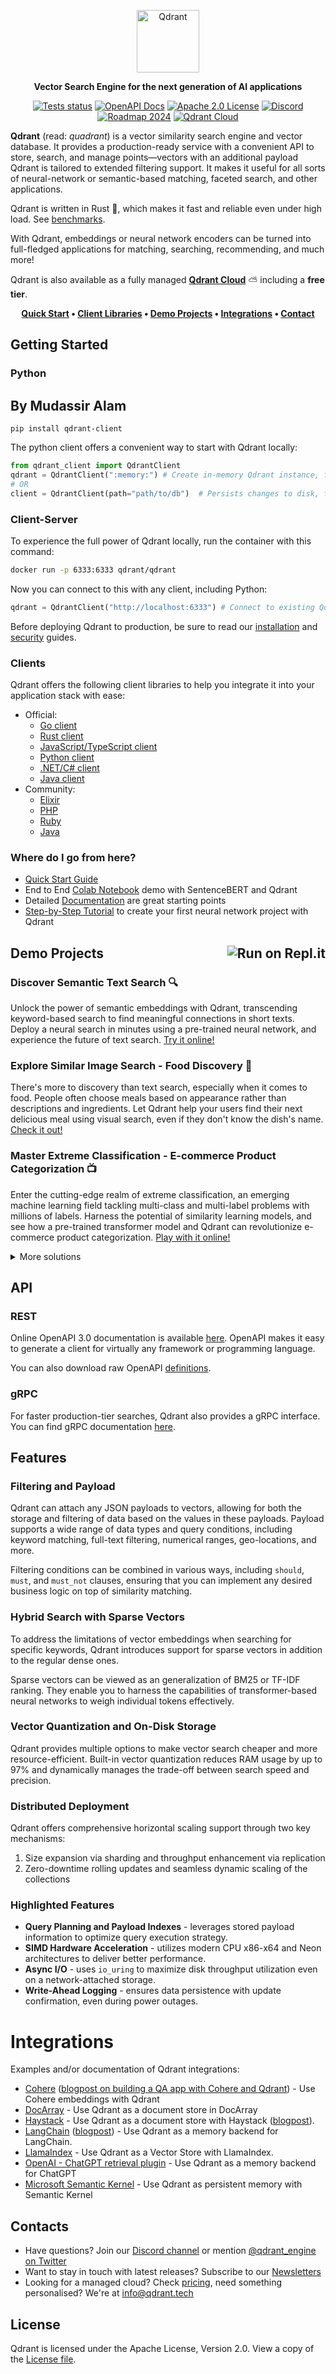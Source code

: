 <p align="center">
  <img height="100" src="https://github.com/qdrant/qdrant/raw/master/docs/logo.svg" alt="Qdrant">
</p>

<p align="center">
    <b>Vector Search Engine for the next generation of AI applications</b>
</p>

<p align=center>
    <a href="https://github.com/qdrant/qdrant/actions/workflows/rust.yml"><img src="https://img.shields.io/github/actions/workflow/status/qdrant/qdrant/rust.yml?style=flat-square" alt="Tests status"></a>
    <a href="https://api.qdrant.tech/"><img src="https://img.shields.io/badge/Docs-OpenAPI%203.0-success?style=flat-square" alt="OpenAPI Docs"></a>
    <a href="https://github.com/qdrant/qdrant/blob/master/LICENSE"><img src="https://img.shields.io/github/license/qdrant/qdrant?style=flat-square" alt="Apache 2.0 License"></a>
    <a href="https://qdrant.to/discord"><img src="https://img.shields.io/discord/907569970500743200?logo=Discord&style=flat-square&color=7289da" alt="Discord"></a>
    <a href="https://qdrant.to/roadmap"><img src="https://img.shields.io/badge/Roadmap-2024-bc1439.svg?style=flat-square" alt="Roadmap 2024"></a>
    <a href="https://cloud.qdrant.io/"><img src="https://img.shields.io/badge/Qdrant-Cloud-24386C.svg?logo=cloud&style=flat-square" alt="Qdrant Cloud"></a>
</p>

**Qdrant** (read: _quadrant_) is a vector similarity search engine and vector database.
It provides a production-ready service with a convenient API to store, search, and manage points—vectors with an additional payload
Qdrant is tailored to extended filtering support. It makes it useful for all sorts of neural-network or semantic-based matching, faceted search, and other applications.

Qdrant is written in Rust 🦀, which makes it fast and reliable even under high load. See [benchmarks](https://qdrant.tech/benchmarks/).

With Qdrant, embeddings or neural network encoders can be turned into full-fledged applications for matching, searching, recommending, and much more!

Qdrant is also available as a fully managed **[Qdrant Cloud](https://cloud.qdrant.io/)** ⛅ including a **free tier**.

<p align="center">
<strong><a href="docs/QUICK_START.md">Quick Start</a> • <a href="#clients">Client Libraries</a> • <a href="#demo-projects">Demo Projects</a> • <a href="#integrations">Integrations</a> • <a href="#contacts">Contact</a>

</strong>
</p>

## Getting Started

### Python
## By Mudassir Alam

```
pip install qdrant-client
```

The python client offers a convenient way to start with Qdrant locally:

```python
from qdrant_client import QdrantClient
qdrant = QdrantClient(":memory:") # Create in-memory Qdrant instance, for testing, CI/CD
# OR
client = QdrantClient(path="path/to/db")  # Persists changes to disk, fast prototyping
```

### Client-Server

To experience the full power of Qdrant locally, run the container with this command:

```bash
docker run -p 6333:6333 qdrant/qdrant
```

Now you can connect to this with any client, including Python:

```python
qdrant = QdrantClient("http://localhost:6333") # Connect to existing Qdrant instance
```

Before deploying Qdrant to production, be sure to read our [installation](https://qdrant.tech/documentation/guides/installation/) and [security](https://qdrant.tech/documentation/guides/security/) guides.

### Clients

Qdrant offers the following client libraries to help you integrate it into your application stack with ease:

- Official:
  - [Go client](https://github.com/qdrant/go-client)
  - [Rust client](https://github.com/qdrant/rust-client)
  - [JavaScript/TypeScript client](https://github.com/qdrant/qdrant-js)
  - [Python client](https://github.com/qdrant/qdrant-client)
  - [.NET/C# client](https://github.com/qdrant/qdrant-dotnet)
  - [Java client](https://github.com/qdrant/java-client)
- Community:
  - [Elixir](https://hexdocs.pm/qdrant/readme.html)
  - [PHP](https://github.com/hkulekci/qdrant-php)
  - [Ruby](https://github.com/andreibondarev/qdrant-ruby)
  - [Java](https://github.com/metaloom/qdrant-java-client)

### Where do I go from here?

- [Quick Start Guide](docs/QUICK_START.md)
- End to End [Colab Notebook](https://colab.research.google.com/drive/1Bz8RSVHwnNDaNtDwotfPj0w7AYzsdXZ-?usp=sharing) demo with SentenceBERT and Qdrant
- Detailed [Documentation](https://qdrant.tech/documentation/) are great starting points
- [Step-by-Step Tutorial](https://qdrant.to/qdrant-tutorial) to create your first neural network project with Qdrant

## Demo Projects  <a href="https://replit.com/@qdrant"><img align="right" src="https://replit.com/badge/github/qdrant/qdrant" alt="Run on Repl.it"></a>

### Discover Semantic Text Search 🔍

Unlock the power of semantic embeddings with Qdrant, transcending keyword-based search to find meaningful connections in short texts. Deploy a neural search in minutes using a pre-trained neural network, and experience the future of text search. [Try it online!](https://qdrant.to/semantic-search-demo)

### Explore Similar Image Search - Food Discovery 🍕

There's more to discovery than text search, especially when it comes to food. People often choose meals based on appearance rather than descriptions and ingredients. Let Qdrant help your users find their next delicious meal using visual search, even if they don't know the dish's name. [Check it out!](https://qdrant.to/food-discovery)

### Master Extreme Classification - E-commerce Product Categorization 📺

Enter the cutting-edge realm of extreme classification, an emerging machine learning field tackling multi-class and multi-label problems with millions of labels. Harness the potential of similarity learning models, and see how a pre-trained transformer model and Qdrant can revolutionize e-commerce product categorization. [Play with it online!](https://qdrant.to/extreme-classification-demo)

<details>
<summary> More solutions </summary>

<table>
    <tr>
        <td width="30%">
            <img src="https://qdrant.tech/content/images/text_search.png">
        </td>
        <td width="30%">
            <img src="https://qdrant.tech/content/images/image_search.png">
        </td>
        <td width="30%">
            <img src="https://qdrant.tech/content/images/recommendations.png">
        </td>
    </tr>
    <tr>
        <td>
            Semantic Text Search
        </td>
        <td>
            Similar Image Search
        </td>
        <td>
            Recommendations
        </td>
    </tr>
</table>

<table>
    <tr>
        <td>
            <img width="300px" src="https://qdrant.tech/content/images/chat_bots.png">
        </td>
        <td>
            <img width="300px" src="https://qdrant.tech/content/images/matching_engines.png">
        </td>
        <td>
            <img width="300px" src="https://qdrant.tech/content/images/anomalies_detection.png">
        </td>
    </tr>
    <tr>
        <td>
            Chat Bots
        </td>
        <td>
            Matching Engines
        </td>
        <td>
            Anomaly Detection
        </td>
    </tr>
</table>

</details>

## API

### REST

Online OpenAPI 3.0 documentation is available [here](https://api.qdrant.tech/).
OpenAPI makes it easy to generate a client for virtually any framework or programming language.

You can also download raw OpenAPI [definitions](https://github.com/qdrant/qdrant/blob/master/docs/redoc/master/openapi.json).

### gRPC

For faster production-tier searches, Qdrant also provides a gRPC interface. You can find gRPC documentation [here](https://qdrant.tech/documentation/quick-start/#grpc).

## Features

### Filtering and Payload

Qdrant can attach any JSON payloads to vectors, allowing for both the storage and filtering of data based on the values in these payloads.
Payload supports a wide range of data types and query conditions, including keyword matching, full-text filtering, numerical ranges, geo-locations, and more.

Filtering conditions can be combined in various ways, including `should`, `must`, and `must_not` clauses,
ensuring that you can implement any desired business logic on top of similarity matching.


### Hybrid Search with Sparse Vectors

To address the limitations of vector embeddings when searching for specific keywords, Qdrant introduces support for sparse vectors in addition to the regular dense ones.

Sparse vectors can be viewed as an generalization of BM25 or TF-IDF ranking. They enable you to harness the capabilities of transformer-based neural networks to weigh individual tokens effectively.


### Vector Quantization and On-Disk Storage

Qdrant provides multiple options to make vector search cheaper and more resource-efficient.
Built-in vector quantization reduces RAM usage by up to 97% and dynamically manages the trade-off between search speed and precision.


### Distributed Deployment

Qdrant offers comprehensive horizontal scaling support through two key mechanisms:
1. Size expansion via sharding and throughput enhancement via replication
2. Zero-downtime rolling updates and seamless dynamic scaling of the collections


### Highlighted Features

* **Query Planning and Payload Indexes** - leverages stored payload information to optimize query execution strategy.
* **SIMD Hardware Acceleration** - utilizes modern CPU x86-x64 and Neon architectures to deliver better performance.
* **Async I/O** - uses `io_uring` to maximize disk throughput utilization even on a network-attached storage.
* **Write-Ahead Logging** - ensures data persistence with update confirmation, even during power outages.


# Integrations

Examples and/or documentation of Qdrant integrations:

- [Cohere](https://docs.cohere.com/docs/qdrant-and-cohere) ([blogpost on building a QA app with Cohere and Qdrant](https://qdrant.tech/articles/qa-with-cohere-and-qdrant/)) - Use Cohere embeddings with Qdrant
- [DocArray](https://docs.docarray.org/user_guide/storing/index_qdrant/) - Use Qdrant as a document store in DocArray
- [Haystack](https://haystack.deepset.ai/integrations/qdrant-document-store) - Use Qdrant as a document store with Haystack ([blogpost](https://haystack.deepset.ai/blog/qdrant-integration)).
- [LangChain](https://python.langchain.com/docs/integrations/providers/qdrant/) ([blogpost](https://qdrant.tech/articles/langchain-integration/)) - Use Qdrant as a memory backend for LangChain.
- [LlamaIndex](https://gpt-index.readthedocs.io/en/latest/examples/vector_stores/QdrantIndexDemo.html) - Use Qdrant as a Vector Store with LlamaIndex.
- [OpenAI - ChatGPT retrieval plugin](https://github.com/openai/chatgpt-retrieval-plugin/blob/main/docs/providers/qdrant/setup.md) - Use Qdrant as a memory backend for ChatGPT
- [Microsoft Semantic Kernel](https://devblogs.microsoft.com/semantic-kernel/the-power-of-persistent-memory-with-semantic-kernel-and-qdrant-vector-database/) - Use Qdrant as persistent memory with Semantic Kernel

## Contacts

- Have questions? Join our [Discord channel](https://qdrant.to/discord) or mention [@qdrant_engine on Twitter](https://qdrant.to/twitter)
- Want to stay in touch with latest releases? Subscribe to our [Newsletters](https://qdrant.to/newsletter)
- Looking for a managed cloud? Check [pricing](https://qdrant.tech/pricing/), need something personalised? We're at [info@qdrant.tech](mailto:info@qdrant.tech)

## License

Qdrant is licensed under the Apache License, Version 2.0. View a copy of the [License file](https://github.com/qdrant/qdrant/blob/master/LICENSE).
